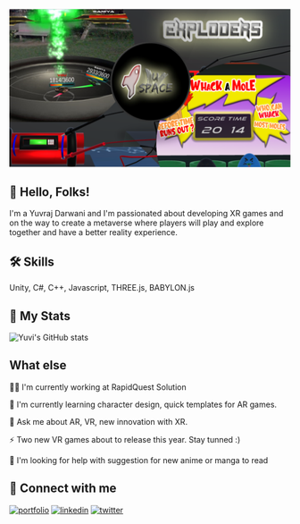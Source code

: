 
![Logo](https://raw.githubusercontent.com/pulsingcoder/YuvrajDarwani/main/new.png)


## 🚀 Hello, Folks!
I'm a Yuvraj Darwani and I'm passionated about developing XR games and on the way to create a metaverse where players will play and explore together and have a better reality experience.

## 🛠 Skills
Unity, C#, C++, Javascript, THREE.js, BABYLON.js

## 🚀 My Stats
![Yuvi's GitHub stats](https://github-readme-stats.vercel.app/api?username=pulsingcoder&show_icons=true&theme=merko)

## What else
👩‍💻 I'm currently working at RapidQuest Solution

🧠 I'm currently learning character design, quick templates for AR games.

💬 Ask me about AR, VR, new innovation with XR.

⚡️ Two new VR games about to release this year. Stay tunned :)

🤔 I'm looking for help with suggestion for new anime or manga to read


## 🔗 Connect with me
[![portfolio](https://img.shields.io/badge/my_portfolio-000?style=for-the-badge&logo=ko-fi&logoColor=white)](https://pulsingcoder.github.io/Portfolio/)
[![linkedin](https://img.shields.io/badge/linkedin-0A66C2?style=for-the-badge&logo=linkedin&logoColor=white)](https://www.linkedin.com/in/yuvrajdarwani17/)
[![twitter](https://img.shields.io/badge/twitter-1DA1F2?style=for-the-badge&logo=twitter&logoColor=white)](https://twitter.com/DarwaniYuvraj)



